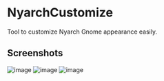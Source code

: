 # NyarchCustomize
Tool to customize Nyarch Gnome appearance easily.

## Screenshots
![image](https://user-images.githubusercontent.com/67018178/220080184-9fdcce21-1692-412a-8fc9-0b6f356f9247.png)
![image](https://user-images.githubusercontent.com/67018178/220080079-c2a70173-c3ef-4fbd-8351-99b867e6400d.png)
![image](https://user-images.githubusercontent.com/67018178/220080150-57f2210a-f08f-4580-a4f6-9672ece4486e.png)
